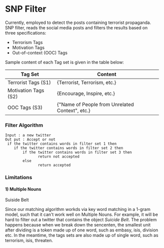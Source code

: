 # SNP Filter

Currently, employed to detect the posts containing terrorist propaganda. SNP filter, reads the social media posts and filters the results based on three specifications:
  * Terrorism Tags
  * Motivation Tags
  * Out-of-context (OOC) Tags
  
Sample content of each Tag set is given in the table below:

Tag Set  | Content
------------- | -------------
Terrorist Tags (S1)  | {Terrorist, Terrorism, etc.}
Motivation Tags (S2)  | {Encourage, Inspire, etc.}
OOC Tags (S3)  | {"Name of People from Unrelated Context", etc.}


### Filter Algorithm

```{r, tidy=FALSE, eval=FALSE, highlight=FALSE }
Input : a new twitter
Out put : Accept or not
 if the twitter contains words in filter set 1 then 
    if the twitter contains words in filter set 2 then
        if the twitter contains words in filter set 3 then
               return not accepted
        else
               return accepted 

```

### Limitations

#### 1) Multiple Nouns

Suiside Belt

Since our matching algorithm workds via  key word matching in a 1-gram model, such that it can't work well on Multiple Nouns.
For example, it will be hard to filter out a twitter that contains the object _Suicide Belt_. The problem happens because when we break down the sencenten, the smallest unit after dividing is a token made up of one word, such as embasy, isis, division etc. In the meantime, the tags sets are also made up of single word, such as terrorism, isis, threaten.
